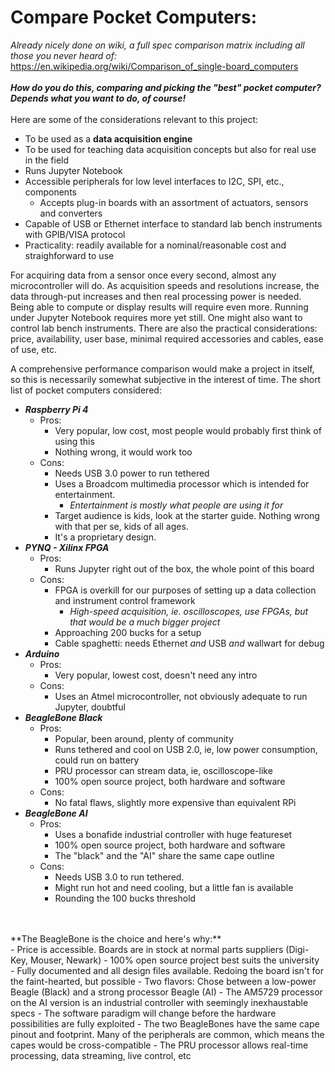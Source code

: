 # Compare Pocket Computers:

*Already nicely done on wiki, a full spec comparison matrix including all those you never heard of:*<br>
https://en.wikipedia.org/wiki/Comparison_of_single-board_computers
<br>
<br>
***How do you do this, comparing and picking the "best" pocket computer? Depends what you want to do, of course!*** 
<br>
<br>
Here are some of the considerations relevant to this project:
- To be used as a **data acquisition engine**
- To be used for teaching data acquisition concepts but also for real use in the field
- Runs Jupyter Notebook
- Accessible peripherals for low level interfaces to I2C, SPI, etc., components
    - Accepts plug-in boards with an assortment of actuators, sensors and converters
- Capable of USB or Ethernet interface to standard lab bench instruments with GPIB/VISA protocol  
- Practicality: readily available for a nominal/reasonable cost and straighforward to use

For acquiring data from a sensor once every second, almost any microcontroller will do. As acquisition speeds and resolutions increase, the data through-put increases and then real processing power is needed. Being able to compute or display results will require even more. Running under Jupyter Notebook requires more yet still. One might also want to control lab bench instruments. There are also the practical considerations: price, availability, user base, minimal required accessories and cables, ease of use, etc.

A comprehensive performance comparison would make a project in itself, so this is necessarily somewhat subjective in the interest of time. The short list of pocket computers considered:

- ***Raspberry Pi 4***
    - Pros:
        - Very popular, low cost, most people would probably first think of using this
        - Nothing wrong, it would work too
    - Cons:
        - Needs USB 3.0 power to run tethered
        - Uses a Broadcom multimedia processor which is intended for entertainment.
            - *Entertainment is mostly what people are using it for*
        - Target audience is kids, look at the starter guide. Nothing wrong with that per se, kids of all ages.
        - It's a proprietary design. 
- ***PYNQ - Xilinx FPGA***
    - Pros:
        - Runs Jupyter right out of the box, the whole point of this board
    - Cons:
        - FPGA is overkill for our purposes of setting up a data collection and instrument control framework 
            - *High-speed acquisition, ie. oscilloscopes, use FPGAs, but that would be a much bigger project* 
        - Approaching 200 bucks for a setup
        - Cable spaghetti: needs Ethernet *and* USB *and* wallwart for debug
- ***Arduino***
    - Pros:
        - Very popular, lowest cost, doesn't need any intro
    - Cons:
        - Uses an Atmel microcontroller, not obviously adequate to run Jupyter, doubtful
- ***BeagleBone Black***
    - Pros:
        - Popular, been around, plenty of community
        - Runs tethered and cool on USB 2.0, ie, low power consumption, could run on battery
        - PRU processor can stream data, ie, oscilloscope-like
        - 100% open source project, both hardware and software
    - Cons:
        - No fatal flaws, slightly more expensive than equivalent RPi
- ***BeagleBone AI***
    - Pros:
        - Uses a bonafide industrial controller with huge featureset
        - 100% open source project, both hardware and software
        - The "black" and the "AI" share the same cape outline
    - Cons:
        - Needs USB 3.0 to run tethered. 
        - Might run hot and need cooling, but a little fan is available
        - Rounding the 100 bucks threshold
<br>
<br>
**The BeagleBone is the choice and here's why:** <br>
- Price is accessible. Boards are in stock at normal parts suppliers (Digi-Key, Mouser, Newark)
- 100% open source project best suits the university
- Fully documented and all design files available. Redoing the board isn't for the faint-hearted, but possible
- Two flavors: Chose between a low-power Beagle (Black) and a strong processor Beagle (AI)
- The AM5729 processor on the AI version is an industrial controller with seemingly inexhaustable specs
    - The software paradigm will change before the hardware possibilities are fully exploited
- The two BeagleBones have the same cape pinout and footprint. Many of the peripherals are common, which means the capes would be cross-compatible 
- The PRU processor allows real-time processing, data streaming, live control, etc

